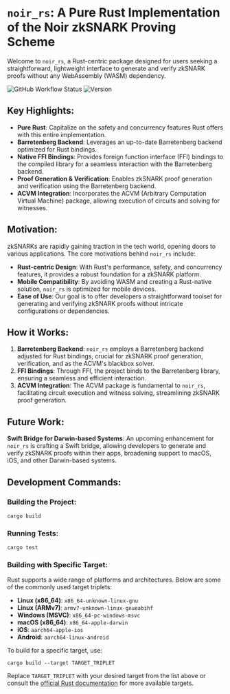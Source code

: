 # `noir_rs`: A Pure Rust Implementation of the Noir zkSNARK Proving Scheme

Welcome to `noir_rs`, a Rust-centric package designed for users seeking a straightforward, lightweight interface to generate and verify zkSNARK proofs without any WebAssembly (WASM) dependency.

![GitHub Workflow Status](https://github.com/visoftsolutions/noir_rs/actions/workflows/rust.yml/badge.svg)
![Version](https://img.shields.io/badge/version-0.1.0-blue)

## Key Highlights:

- **Pure Rust**: Capitalize on the safety and concurrency features Rust offers with this entire implementation.
- **Barretenberg Backend**: Leverages an up-to-date Barretenberg backend optimized for Rust bindings.
- **Native FFI Bindings**: Provides foreign function interface (FFI) bindings to the compiled library for a seamless interaction with the Barretenberg backend.
- **Proof Generation & Verification**: Enables zkSNARK proof generation and verification using the Barretenberg backend.
- **ACVM Integration**: Incorporates the ACVM (Arbitrary Computation Virtual Machine) package, allowing execution of circuits and solving for witnesses.

## Motivation:

zkSNARKs are rapidly gaining traction in the tech world, opening doors to various applications. The core motivations behind `noir_rs` include:

- **Rust-centric Design**: With Rust's performance, safety, and concurrency features, it provides a robust foundation for a zkSNARK platform.
- **Mobile Compatibility**: By avoiding WASM and creating a Rust-native solution, `noir_rs` is optimized for mobile devices.
- **Ease of Use**: Our goal is to offer developers a straightforward toolset for generating and verifying zkSNARK proofs without intricate configurations or dependencies.

## How it Works:

1. **Barretenberg Backend**: `noir_rs` employs a Barretenberg backend adjusted for Rust bindings, crucial for zkSNARK proof generation, verification, and as the ACVM's blackbox solver.
2. **FFI Bindings**: Through FFI, the project binds to the Barretenberg library, ensuring a seamless and efficient interaction.
3. **ACVM Integration**: The ACVM package is fundamental to `noir_rs`, facilitating circuit execution and witness solving, streamlining zkSNARK proof generation.

## Future Work:

**Swift Bridge for Darwin-based Systems**: An upcoming enhancement for `noir_rs` is crafting a Swift bridge, allowing developers to generate and verify zkSNARK proofs within their apps, broadening support to macOS, iOS, and other Darwin-based systems.

## Development Commands:

### Building the Project:
```
cargo build
```

### Running Tests:
```
cargo test
```

### Building with Specific Target:

Rust supports a wide range of platforms and architectures. Below are some of the commonly used target triplets:

- **Linux (x86_64)**: `x86_64-unknown-linux-gnu`
- **Linux (ARMv7)**: `armv7-unknown-linux-gnueabihf`
- **Windows (MSVC)**: `x86_64-pc-windows-msvc`
- **macOS (x86_64)**: `x86_64-apple-darwin`
- **iOS**: `aarch64-apple-ios`
- **Android**: `aarch64-linux-android`

To build for a specific target, use:
```
cargo build --target TARGET_TRIPLET
```
Replace `TARGET_TRIPLET` with your desired target from the list above or consult the [official Rust documentation](https://doc.rust-lang.org/beta/rustc/platform-support.html) for more available targets.